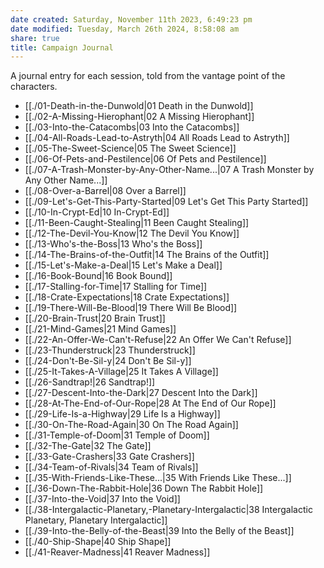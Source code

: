 ```yaml
---
date created: Saturday, November 11th 2023, 6:49:23 pm
date modified: Tuesday, March 26th 2024, 8:58:08 am
share: true
title: Campaign Journal
---
```


A journal entry for each session, told from the vantage point of the characters.

- [[./01-Death-in-the-Dunwold|01 Death in the Dunwold]]
- [[./02-A-Missing-Hierophant|02 A Missing Hierophant]]
- [[./03-Into-the-Catacombs|03 Into the Catacombs]]
- [[./04-All-Roads-Lead-to-Astryth|04 All Roads Lead to Astryth]]
- [[./05-The-Sweet-Science|05 The Sweet Science]]
- [[./06-Of-Pets-and-Pestilence|06 Of Pets and Pestilence]]
- [[./07-A-Trash-Monster-by-Any-Other-Name...|07 A Trash Monster by Any Other Name...]]
- [[./08-Over-a-Barrel|08 Over a Barrel]]
- [[./09-Let's-Get-This-Party-Started|09 Let's Get This Party Started]]
- [[./10-In-Crypt-Ed|10 In-Crypt-Ed]]
- [[./11-Been-Caught-Stealing|11 Been Caught Stealing]]
- [[./12-The-Devil-You-Know|12 The Devil You Know]]
- [[./13-Who's-the-Boss|13 Who's the Boss]]
- [[./14-The-Brains-of-the-Outfit|14 The Brains of the Outfit]]
- [[./15-Let's-Make-a-Deal|15 Let's Make a Deal]]
- [[./16-Book-Bound|16 Book Bound]]
- [[./17-Stalling-for-Time|17 Stalling for Time]]
- [[./18-Crate-Expectations|18 Crate Expectations]]
- [[./19-There-Will-Be-Blood|19 There Will Be Blood]]
- [[./20-Brain-Trust|20 Brain Trust]]
- [[./21-Mind-Games|21 Mind Games]]
- [[./22-An-Offer-We-Can't-Refuse|22 An Offer We Can't Refuse]]
- [[./23-Thunderstruck|23 Thunderstruck]]
- [[./24-Don't-Be-Sil-y|24 Don't Be Sil-y]]
- [[./25-It-Takes-A-Village|25 It Takes A Village]]
- [[./26-Sandtrap!|26 Sandtrap!]]
- [[./27-Descent-Into-the-Dark|27 Descent Into the Dark]]
- [[./28-At-The-End-of-Our-Rope|28 At The End of Our Rope]]
- [[./29-Life-Is-a-Highway|29 Life Is a Highway]]
- [[./30-On-The-Road-Again|30 On The Road Again]]
- [[./31-Temple-of-Doom|31 Temple of Doom]]
- [[./32-The-Gate|32 The Gate]]
- [[./33-Gate-Crashers|33 Gate Crashers]]
- [[./34-Team-of-Rivals|34 Team of Rivals]]
- [[./35-With-Friends-Like-These...|35 With Friends Like These...]]
- [[./36-Down-The-Rabbit-Hole|36 Down The Rabbit Hole]]
- [[./37-Into-the-Void|37 Into the Void]]
- [[./38-Intergalactic-Planetary,-Planetary-Intergalactic|38 Intergalactic Planetary, Planetary Intergalactic]]
- [[./39-Into-the-Belly-of-the-Beast|39 Into the Belly of the Beast]]
- [[./40-Ship-Shape|40 Ship Shape]]
- [[./41-Reaver-Madness|41 Reaver Madness]]
